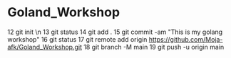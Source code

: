 # Goland_Workshop
12 git init \n
  13 git status
  14 git add .
  15 git commit -am "This is my golang workshop"
  16 git status
  17 git remote add origin https://github.com/Moja-afk/Goland_Workshop.git
  18 git branch -M main
  19 git push -u origin main
